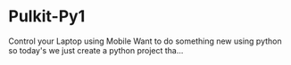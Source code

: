 # Pulkit-Py1
Control your Laptop using Mobile Want to do something new using python so today's we just create a python project tha…
